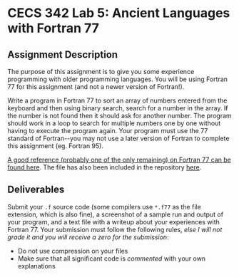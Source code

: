 # CECS 342 Lab 5: Ancient Languages with Fortran 77

## Assignment Description

The purpose of this assignment is to give you some experience programming with older programming languages. You will be using Fortran 77 for this assignment (and not a newer version of Fortran!).

Write a program in Fortran 77 to sort an array of numbers entered from the keyboard and then using binary search, search for a number in the array. If the number is not found then it should ask for another number. The program should work in a loop to search for multiple numbers one by one without having to execute the program again. Your program must use the 77 standard of Fortran--you may not use a later version of Fortran to complete this assignment (eg. Fortran 95).

[A good reference (probably one of the only remaining) on Fortran 77 can be found here](http://www-mdp.eng.cam.ac.uk/web/CD/engapps/programming/fortran/prof77.pdf). The file has also been included in the repository [here](docs/prof77.pdf).

## Deliverables

Submit your `.f` source code (some compilers use `*.f77` as the file extension, which is also fine), a screenshot of a sample run and output of your program, and a text file with a writeup about your experiences with Fortran 77. Your submission must follow the following rules, *else I will not grade it and you will receive a zero for the submission*:

* Do not use compression on your files
* Make sure that all significant code is *commented* with your own explanations

